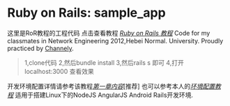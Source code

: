 # Ruby on Rails: sample_app

这里是RoR教程的工程代码
点击查看教程 [*Ruby on Rails 教程*](http://railstutorial-china.org/)
Code for my classmates in Network Engineering 2012,Hebei Normal. University.
Proudly practiced by [Channely](http://www.dart-lang.cn/).

> 1,clone代码 
> 2,然后bundle install 
> 3,然后rails s 即可
> 4,打开localhost:3000 查看效果

开发环境配置详情请参考该教程[*第一章内容*](http://railstutorial-china.org/chapter1.html#section-1-2)[推荐]
也可以参考本人的[*环境配置教程*](https://gist.github.com/Channely/8296901) 适用于搭建Linux下的NodeJS AngularJS Android Rails开发环境.
